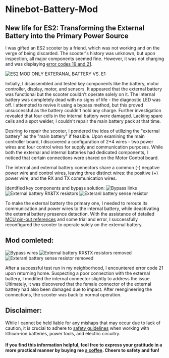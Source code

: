 # Ninebot-Battery-Mod

## New life for ES2: Transforming the External Battery into the Primary Power Source

I was gifted an ES2 scooter by a friend, which was not working and on the verge of being discarded. The scooter's history was unknown, but upon inspection, all major components seemed fine. However, it was not charging and was displaying [error codes 19 and 21](https://github.com/etransport/ninebot-docs/wiki/ES2ESC).

![ES2 MOD ONLY EXTERANAL BATTERY VS. E1](https://github.com/mveplus/Ninebot-Battery-Mod/blob/main/images/ES2_external_battery_mod_vs_E1_Internal_battery_IMG_0787.jpeg)

Initially, I disassembled and tested key components like the battery, motor controller, display, motor, and sensors. It appeared that the external battery was functional but the scooter couldn't operate solely on it. The internal battery was completely dead with no signs of life - the diagnostic LED was off. I attempted to revive it using a bypass method, but this proved unsuccessful as the battery couldn't hold any charge. Further investigation revealed that four cells in the internal battery were damaged. Lacking spare cells and a spot welder, I couldn't repair the main battery pack at that time.

Desiring to repair the scooter, I pondered the idea of utilizing the "external battery" as the "main battery" if feasible. Upon examining the main controller board, I discovered a configuration of 2+4 wires - two power wires and four control wires for supply and communication purposes. While both the external and internal batteries had dedicated components, I noticed that certain connections were shared on the Motor Control board. 

The internal and external battery connectors share a common (-) negative power wire and control wires, leaving three distinct wires: the positive (+) power wire, and the RX and TX communication wires.  

Identified key components and bypass solution:
![Bypass links](https://github.com/mveplus/Ninebot-Battery-Mod/blob/main/images/01_External_battery_mod_bypass_connections_bottom_IMG_9827.jpeg)
![External battery RX&TX resistors](https://github.com/mveplus/Ninebot-Battery-Mod/blob/main/images/02_External_Battery_RX_TX_Resistors_IMG_9831.jpeg)
![Exteranl battery sense resistor](https://github.com/mveplus/Ninebot-Battery-Mod/blob/main/images/03_External_battery_sense_resistor_IMG_9840.jpeg)

To make the external battery the primary one, I needed to reroute its communication and power wires to the internal battery, while deactivating the external battery presence detection. With the assistance of detailed [MCU pin-out references](https://github.com/etransport/ninebot-docs/wiki/ES2ESC#mcu-io-ports) and some trial and error, I successfully reconfigured the scooter to operate solely on the external battery.

## Mod comleted:
![Bypass wires](https://github.com/mveplus/Ninebot-Battery-Mod/blob/main/images/01_1_External_battery_mod_bypass_wires_bottom_IMG_0708.jpeg)
![External battery RX&TX resistors removed](https://github.com/mveplus/Ninebot-Battery-Mod/blob/main/images/02_1_External_Battery_RX_TX_Resistors_removed_IMG_0714.jpeg)
![Exteranl battery sense resistor removed](https://github.com/mveplus/Ninebot-Battery-Mod/blob/main/images/03_1_External_battery_sense_resistor_removed_IMG_0711.jpeg)

After a successful test run in my neighborhood, I encountered error code 21 upon returning home. Suspecting a poor connection with the external battery, I modified the internal connector slightly to address the issue. Ultimately, it was discovered that the female connector of the external battery had also been damaged due to impact. After reengineering the connections, the scooter was back to normal operation.

## Disclaimer: 
While I cannot be held liable for any mishaps that may occur due to lack of caution, it is crucial to adhere to [safety guidelines](https://ehs.mit.edu/wp-content/uploads/2019/09/Lithium_Battery_Safety_Guidance.pdf) when working with lithium-ion batteries, power tools, and electric circuitry.

#### If you find this information helpful, feel free to express your gratitude in a more practical manner by buying me [a coffee](https://buymeacoffee.com/mveplus). Cheers to safety and fun!
